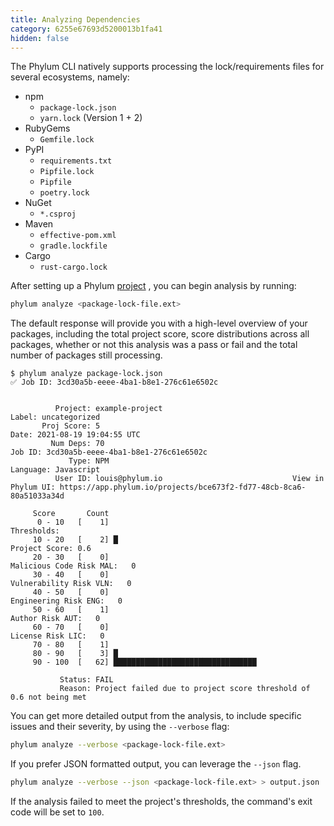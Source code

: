 ```yaml
---
title: Analyzing Dependencies
category: 6255e67693d5200013b1fa41
hidden: false
---
```


The Phylum CLI natively supports processing the lock/requirements files for several ecosystems, namely:
* npm
    * `package-lock.json`
    * `yarn.lock` (Version 1 + 2)
* RubyGems
    * `Gemfile.lock`
* PyPI
    * `requirements.txt`
    * `Pipfile.lock`
    * `Pipfile`
    * `poetry.lock`
* NuGet
    * `*.csproj`
* Maven
    * `effective-pom.xml`
    * `gradle.lockfile`
* Cargo
    * `rust-cargo.lock`

After setting up a Phylum [project](https://docs.phylum.io/docs/phylum_project) , you can begin analysis by running:

```sh
phylum analyze <package-lock-file.ext>
```

The default response will provide you with a high-level overview of your packages, including the total project score, score distributions across all packages, whether or not this analysis was a pass or fail and the total number of packages still processing.

```
$ phylum analyze package-lock.json
✅ Job ID: 3cd30a5b-eeee-4ba1-b8e1-276c61e6502c


          Project: example-project                                         Label: uncategorized
       Proj Score: 5                                                        Date: 2021-08-19 19:04:55 UTC
         Num Deps: 70                                                     Job ID: 3cd30a5b-eeee-4ba1-b8e1-276c61e6502c
             Type: NPM                                                  Language: Javascript
          User ID: louis@phylum.io                             View in Phylum UI: https://app.phylum.io/projects/bce673f2-fd77-48cb-8ca6-80a51033a34d

     Score       Count
      0 - 10   [    1]                                                                                     Thresholds:
     10 - 20   [    2] █                                                                                Project Score: 0.6
     20 - 30   [    0]                                                                        Malicious Code Risk MAL:   0
     30 - 40   [    0]                                                                         Vulnerability Risk VLN:   0
     40 - 50   [    0]                                                                           Engineering Risk ENG:   0
     50 - 60   [    1]                                                                                Author Risk AUT:   0
     60 - 70   [    0]                                                                               License Risk LIC:   0
     70 - 80   [    1]
     80 - 90   [    3] █
     90 - 100  [   62] ████████████████████████████████

           Status: FAIL
           Reason: Project failed due to project score threshold of 0.6 not being met
```

You can get more detailed output from the analysis, to include specific issues and their severity, by using the `--verbose` flag:

```sh
phylum analyze --verbose <package-lock-file.ext>
```

If you prefer JSON formatted output, you can leverage the `--json` flag.

```sh
phylum analyze --verbose --json <package-lock-file.ext> > output.json
```

If the analysis failed to meet the project's thresholds, the command's exit code will be set to `100`.
